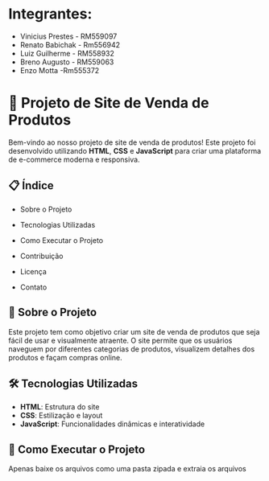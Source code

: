 # Integrantes:
- Vinicius Prestes - RM559097
- Renato Babichak - Rm556942
- Luiz Guilherme - RM558932
- Breno Augusto - RM559063
- Enzo Motta -Rm555372


# 🛒 Projeto de Site de Venda de Produtos

Bem-vindo ao nosso projeto de site de venda de produtos! Este projeto foi desenvolvido utilizando **HTML**, **CSS** e **JavaScript** para criar uma plataforma de e-commerce moderna e responsiva.

## 📋 Índice

- Sobre o Projeto

- Tecnologias Utilizadas
- Como Executar o Projeto
- Contribuição
- Licença
- Contato

## 📖 Sobre o Projeto

Este projeto tem como objetivo criar um site de venda de produtos que seja fácil de usar e visualmente atraente. O site permite que os usuários naveguem por diferentes categorias de produtos, visualizem detalhes dos produtos e façam compras online.


## 🛠️ Tecnologias Utilizadas

- **HTML**: Estrutura do site
- **CSS**: Estilização e layout
- **JavaScript**: Funcionalidades dinâmicas e interatividade

## 🚀 Como Executar o Projeto

Apenas baixe os arquivos como uma pasta zipada e extraia os arquivos
